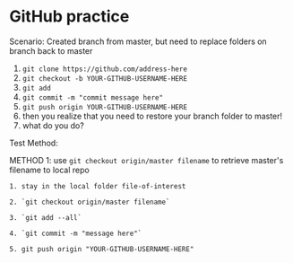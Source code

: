 # GitHub practice

Scenario: Created branch from master, but need to replace folders on branch back to master
1. `git clone https://github.com/address-here`
2. `git checkout -b YOUR-GITHUB-USERNAME-HERE`
3. `git add`
4. `git commit -m "commit message here"`
5. `git push origin YOUR-GITHUB-USERNAME-HERE`
6. then you realize that you need to restore your branch folder to master!
7. what do you do?



Test Method:

METHOD 1: use `git checkout origin/master filename` to retrieve master's filename to local repo

    1. stay in the local folder file-of-interest

    2. `git checkout origin/master filename`

    3. `git add --all`

    4. `git commit -m "message here"`

    5. git push origin "YOUR-GITHUB-USERNAME-HERE"
